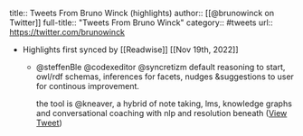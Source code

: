 title:: Tweets From Bruno Winck (highlights)
author:: [[@brunowinck on Twitter]]
full-title:: "Tweets From Bruno Winck"
category:: #tweets
url:: https://twitter.com/brunowinck

- Highlights first synced by [[Readwise]] [[Nov 19th, 2022]]
	- @steffenBle @codexeditor @syncretizm default reasoning to start, owl/rdf schemas, inferences for facets, nudges &suggestions to user for continous improvement.
	  
	  the tool is @kneaver, a hybrid of note taking, lms, knowledge graphs and conversational coaching with nlp and resolution beneath ([View Tweet](https://twitter.com/brunowinck/status/1495162847852175369))
